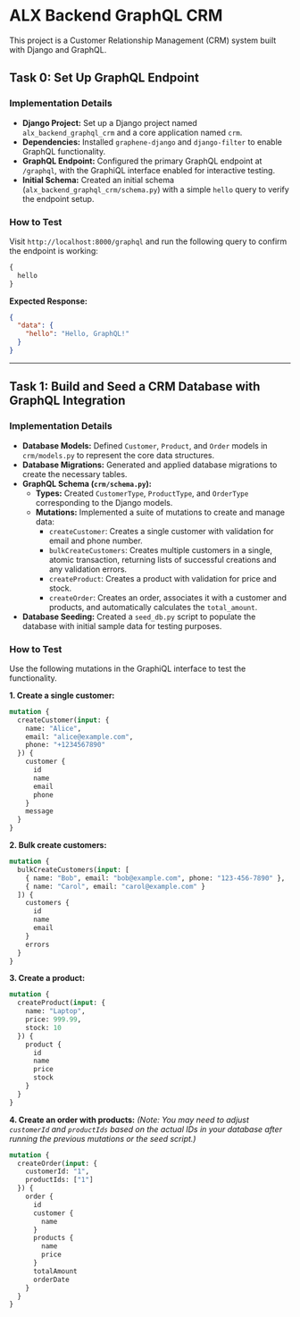 # ALX Backend GraphQL CRM

This project is a Customer Relationship Management (CRM) system built with Django and GraphQL.

## Task 0: Set Up GraphQL Endpoint

### Implementation Details

- **Django Project:** Set up a Django project named `alx_backend_graphql_crm` and a core application named `crm`.
- **Dependencies:** Installed `graphene-django` and `django-filter` to enable GraphQL functionality.
- **GraphQL Endpoint:** Configured the primary GraphQL endpoint at `/graphql`, with the GraphiQL interface enabled for interactive testing.
- **Initial Schema:** Created an initial schema (`alx_backend_graphql_crm/schema.py`) with a simple `hello` query to verify the endpoint setup.

### How to Test

Visit `http://localhost:8000/graphql` and run the following query to confirm the endpoint is working:

```graphql
{
  hello
}
```

**Expected Response:**

```json
{
  "data": {
    "hello": "Hello, GraphQL!"
  }
}
```

---

## Task 1: Build and Seed a CRM Database with GraphQL Integration

### Implementation Details

- **Database Models:** Defined `Customer`, `Product`, and `Order` models in `crm/models.py` to represent the core data structures.
- **Database Migrations:** Generated and applied database migrations to create the necessary tables.
- **GraphQL Schema (`crm/schema.py`):**
    - **Types:** Created `CustomerType`, `ProductType`, and `OrderType` corresponding to the Django models.
    - **Mutations:** Implemented a suite of mutations to create and manage data:
        - `createCustomer`: Creates a single customer with validation for email and phone number.
        - `bulkCreateCustomers`: Creates multiple customers in a single, atomic transaction, returning lists of successful creations and any validation errors.
        - `createProduct`: Creates a product with validation for price and stock.
        - `createOrder`: Creates an order, associates it with a customer and products, and automatically calculates the `total_amount`.
- **Database Seeding:** Created a `seed_db.py` script to populate the database with initial sample data for testing purposes.

### How to Test

Use the following mutations in the GraphiQL interface to test the functionality.

**1. Create a single customer:**

```graphql
mutation {
  createCustomer(input: {
    name: "Alice",
    email: "alice@example.com",
    phone: "+1234567890"
  }) {
    customer {
      id
      name
      email
      phone
    }
    message
  }
}
```

**2. Bulk create customers:**

```graphql
mutation {
  bulkCreateCustomers(input: [
    { name: "Bob", email: "bob@example.com", phone: "123-456-7890" },
    { name: "Carol", email: "carol@example.com" }
  ]) {
    customers {
      id
      name
      email
    }
    errors
  }
}
```

**3. Create a product:**

```graphql
mutation {
  createProduct(input: {
    name: "Laptop",
    price: 999.99,
    stock: 10
  }) {
    product {
      id
      name
      price
      stock
    }
  }
}
```

**4. Create an order with products:**
*(Note: You may need to adjust `customerId` and `productIds` based on the actual IDs in your database after running the previous mutations or the seed script.)*

```graphql
mutation {
  createOrder(input: {
    customerId: "1",
    productIds: ["1"]
  }) {
    order {
      id
      customer {
        name
      }
      products {
        name
        price
      }
      totalAmount
      orderDate
    }
  }
}
``` 
